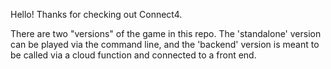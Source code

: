 Hello! Thanks for checking out Connect4.

There are two "versions" of the game in this repo. The 'standalone' version can be played via the command line, and the 'backend' version is meant to be called via a cloud function and connected to a front end.
